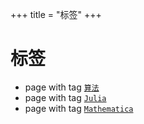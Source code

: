 +++
title = "标签"
+++

# 标签

* page with tag [`算法`](/tag/算法/)
* page with tag [`Julia`](/tag/Julia/)
* page with tag [`Mathematica`](/tag/Mathematica/)